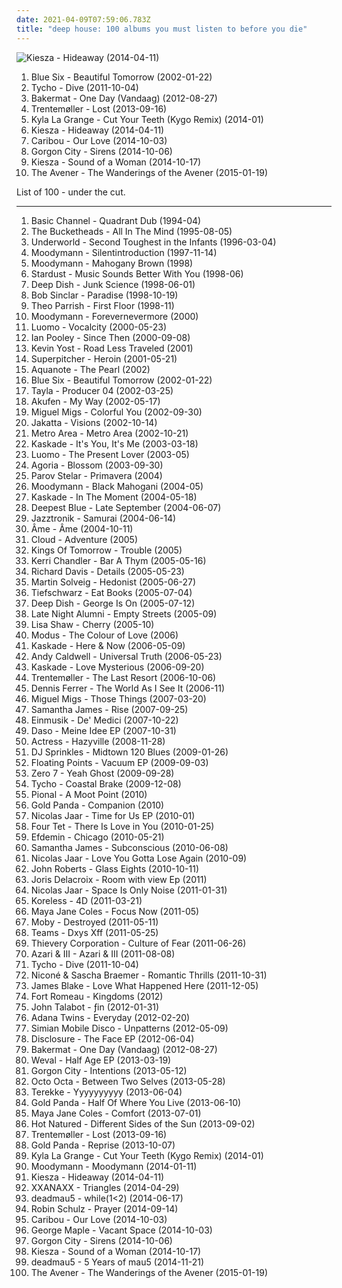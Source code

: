 ```yaml
---
date: 2021-04-09T07:59:06.783Z
title: "deep house: 100 albums you must listen to before you die"
---
```

![Kiesza - Hideaway (2014-04-11)](http://coverartarchive.org/release/9418e8f4-c5af-4354-8c24-bb7047ddc78d/7870652661-500.jpg "Kiesza - Hideaway (2014-04-11)")
<ol class="albums">
<li data-cover="http://coverartarchive.org/release/aa334c74-adc9-4e0b-bada-f716c5385489/845123014-500.jpg" data-tags="lounge, deep house, downtempo" role="button">Blue Six - Beautiful Tomorrow (2002-01-22)</li>
<li data-cover="https://img.discogs.com/2JcwwR1Kz7tn8vXgwRsx6ebrk6I=/fit-in/600x600/filters:strip_icc():format(jpeg):mode_rgb():quality(90)/discogs-images/R-3210485-1320619766.jpeg.jpg" data-tags="electronic, downtempo" role="button">Tycho - Dive (2011-10-04)</li>
<li data-cover="http://coverartarchive.org/release/360ec8be-ecb2-4229-b4f6-7424e40c9d1d/7931664102-500.jpg" data-tags="chillout, electronic, dance, house, deep house, dutch, liebe ich" role="button">Bakermat - One Day (Vandaag) (2012-08-27)</li>
<li data-cover="http://coverartarchive.org/release/82c06148-49e1-4ea6-b3f0-d82003710407/5241081245-500.jpg" data-tags="electronic, experimental, indie rock, downtempo, new wave, downbeat, house, idm, deep house" role="button">Trentemøller - Lost (2013-09-16)</li>
<li data-cover="http://coverartarchive.org/release/514f371d-3d5c-4850-bf5e-27841abd533b/6417152158-500.jpg" data-tags="downtempo, house, deep house, chillwave, tropical house, kygo, kyla la grange" role="button">Kyla La Grange - Cut Your Teeth (Kygo Remix) (2014-01)</li>
<li data-cover="http://coverartarchive.org/release/9418e8f4-c5af-4354-8c24-bb7047ddc78d/7870652661-500.jpg" data-tags="party, deep house, running" role="button">Kiesza - Hideaway (2014-04-11)</li>
<li data-cover="http://coverartarchive.org/release/460a5032-d749-41cd-b0fb-e4bf1a7ab4ca/8503876069-500.jpg" data-tags="electronic" role="button">Caribou - Our Love (2014-10-03)</li>
<li data-cover="http://coverartarchive.org/release/c3b03b7c-5b74-4c66-8bdf-6049cefef15c/8534196766-500.jpg" data-tags="electronic, dance, house, deep house, uk garage" role="button">Gorgon City - Sirens (2014-10-06)</li>
<li data-cover="http://coverartarchive.org/release/c0b0fc60-4194-4204-b1e8-dd0550c26642/8787816875-500.jpg" data-tags="electronic, pop" role="button">Kiesza - Sound of a Woman (2014-10-17)</li>
<li data-cover="http://coverartarchive.org/release/51f3f496-01b9-46f6-a3a3-54da87db0b71/9240189573-500.jpg" data-tags="dance-pop, electro house, deep house, nu-disco" role="button">The Avener - The Wanderings of the Avener (2015-01-19)</li>
</ol>
List of 100 - under the cut.
<!-- more -->

_________________

<ol class="albums">
<li data-cover="http://coverartarchive.org/release/972479e0-2240-3373-bdf8-5e19721d2b45/10341799280-500.jpg" data-tags="techno, dub techno" role="button">
Basic Channel - Quadrant Dub (1994-04)
</li>
<li data-cover="http://coverartarchive.org/release/a36ff7d4-8248-40fb-b149-d76837d8bbf6/27196772705-500.jpg" data-tags="deep house, 90s albums that do not suck" role="button">
The Bucketheads - All In The Mind (1995-08-05)
</li>
<li data-cover="http://coverartarchive.org/release/91c4f715-6327-4057-beda-031a32e5d707/5345049101-500.jpg" data-tags="electronic, techno" role="button">
Underworld - Second Toughest in the Infants (1996-03-04)
</li>
<li data-cover="http://coverartarchive.org/release/dd9b9663-b23c-4411-bf20-ccaafcf564c2/12509001271-500.jpg" data-tags="house, detroit techno, deep house" role="button">
Moodymann - Silentintroduction (1997-11-14)
</li>
<li data-cover="http://coverartarchive.org/release/a506d0a7-8298-44d3-b1c6-e48683cdfacb/21252737579-500.jpg" data-tags="electronic, jazz, house, detroit, deep house, detroit house, love detroit-chicago" role="button">
Moodymann - Mahogany Brown (1998)
</li>
<li data-cover="http://coverartarchive.org/release/afa098e6-7ec7-4860-b39e-0855ce28e0b4/5883652581-500.jpg" data-tags="house" role="button">
Stardust - Music Sounds Better With You (1998-06)
</li>
<li data-cover="https://img.discogs.com/RVl4i1oClD1ZM4UpEth2Kr1KUWA=/fit-in/600x596/filters:strip_icc():format(jpeg):mode_rgb():quality(90)/discogs-images/R-12893363-1548514578-6952.jpeg.jpg" data-tags="deep house" role="button">
Deep Dish - Junk Science (1998-06-01)
</li>
<li data-cover="http://coverartarchive.org/release/bb4c8fbc-880b-45c5-a351-cb65abe22ccc/1150077074-500.jpg" data-tags="house, deep house" role="button">
Bob Sinclar - Paradise (1998-10-19)
</li>
<li data-cover="http://coverartarchive.org/release/2505892f-aea1-404f-bf19-a9eda92b790a/9439777534-500.jpg" data-tags="electronic" role="button">
Theo Parrish - First Floor (1998-11)
</li>
<li data-cover="http://coverartarchive.org/release/947a55fc-9f01-404a-ab12-7b753146c3a4/27879332218-500.jpg" data-tags="house, deep house, albums to get, leftfield house" role="button">
Moodymann - Forevernevermore (2000)
</li>
<li data-cover="http://coverartarchive.org/release/83989bd9-e1bb-4d46-a23f-db62e29ffae1/8216806379-500.jpg" data-tags="microhouse, minimal" role="button">
Luomo - Vocalcity (2000-05-23)
</li>
<li data-cover="https://img.discogs.com/u1HvOLRwcq-FtmJm6MeatYEf7YA=/fit-in/600x598/filters:strip_icc():format(jpeg):mode_rgb():quality(90)/discogs-images/R-12259-1375905441-3936.jpeg.jpg" data-tags="electronic, deep house" role="button">
Ian Pooley - Since Then (2000-09-08)
</li>
<li data-cover="https://img.discogs.com/yO_eDISg3NkIb2rGopJnccZfRPM=/fit-in/600x598/filters:strip_icc():format(jpeg):mode_rgb():quality(90)/discogs-images/R-333312-1436719965-3466.jpeg.jpg" data-tags="deep house" role="button">
Kevin Yost - Road Less Traveled (2001)
</li>
<li data-cover="http://coverartarchive.org/release/d542661d-5fca-43c3-900a-c59b38600abe/10884588049-500.jpg" data-tags="electronic, indie, downtempo, deep house" role="button">
Superpitcher - Heroin (2001-05-21)
</li>
<li data-cover="http://coverartarchive.org/release/fcde4602-afe4-4fad-8ef9-e77db6a6552b/24428076036-500.jpg" data-tags="deep house, chill house" role="button">
Aquanote - The Pearl (2002)
</li>
<li data-cover="http://coverartarchive.org/release/aa334c74-adc9-4e0b-bada-f716c5385489/845123014-500.jpg" data-tags="lounge, deep house, downtempo" role="button">
Blue Six - Beautiful Tomorrow (2002-01-22)
</li>
<li data-cover="http://coverartarchive.org/release/d8689c59-a581-4caa-bf85-c17a29d1b137/25607825860-500.jpg" data-tags="atmospheric drum and bass, deep house" role="button">
Tayla - Producer 04 (2002-03-25)
</li>
<li data-cover="http://coverartarchive.org/release/97292edb-b8f3-4db0-a5b3-5f52e7d47a22/20524668447-500.jpg" data-tags="electronic, microhouse" role="button">
Akufen - My Way (2002-05-17)
</li>
<li data-cover="http://coverartarchive.org/release/48e26976-4a13-4f4b-83e5-a4ce4b6954ed/2324041614-500.jpg" data-tags="deep house, house, lounge" role="button">
Miguel Migs - Colorful You (2002-09-30)
</li>
<li data-cover="https://img.discogs.com/YlGwzRwZWTDLSouudasIMQvW_a4=/fit-in/294x300/filters:strip_icc():format(jpeg):mode_rgb():quality(90)/discogs-images/R-128014-001.jpg.jpg" data-tags="electronic, chillout, electronica, jakatta" role="button">
Jakatta - Visions (2002-10-14)
</li>
<li data-cover="http://coverartarchive.org/release/dddf9405-d33e-42d1-8c30-6bf0e69cafea/4482518089-500.jpg" data-tags="house" role="button">
Metro Area - Metro Area (2002-10-21)
</li>
<li data-cover="http://coverartarchive.org/release/ea95d435-9eed-4bd6-8e8d-4ea3350c0361/16847169748-500.jpg" data-tags="deep house" role="button">
Kaskade - It's You, It's Me (2003-03-18)
</li>
<li data-cover="https://img.discogs.com/1QE9SUDBHrJlloybL2hofc68fn4=/fit-in/600x526/filters:strip_icc():format(jpeg):mode_rgb():quality(90)/discogs-images/R-149875-1237980255.jpeg.jpg" data-tags="house, microhouse" role="button">
Luomo - The Present Lover (2003-05)
</li>
<li data-cover="http://coverartarchive.org/release/6ee5ec0a-1aa1-452f-b002-edaf36b053c6/1693018559-500.jpg" data-tags="french" role="button">
Agoria - Blossom (2003-09-30)
</li>
<li data-cover="https://img.discogs.com/VgPwhe_aQ3eWqz0XVgGywYkxWzw=/fit-in/600x600/filters:strip_icc():format(jpeg):mode_rgb():quality(90)/discogs-images/R-1094968-1191652665.jpeg.jpg" data-tags="deep house" role="button">
Parov Stelar - Primavera (2004)
</li>
<li data-cover="https://img.discogs.com/wEPLNtVrse-b3hylac4Ef88G5qA=/fit-in/600x599/filters:strip_icc():format(jpeg):mode_rgb():quality(90)/discogs-images/R-251840-1569437533-5082.jpeg.jpg" data-tags="house, detroit, deep house" role="button">
Moodymann - Black Mahogani (2004-05)
</li>
<li data-cover="http://coverartarchive.org/release/79037fa0-202e-4840-92d2-5d679f03a473/6978694059-500.jpg" data-tags="kaskade" role="button">
Kaskade - In The Moment (2004-05-18)
</li>
<li data-cover="http://coverartarchive.org/release/ba265d63-6fdd-4112-8968-68296fdb134a/1130013751-500.jpg" data-tags="house" role="button">
Deepest Blue - Late September (2004-06-07)
</li>
<li data-cover="https://img.discogs.com/oXtSA5kDHsdrMvo_dcvo0jMJwhY=/fit-in/600x608/filters:strip_icc():format(jpeg):mode_rgb():quality(90)/discogs-images/R-309495-1585912587-3322.mpo.jpg" data-tags="deep house, electro jazz, e-jazz, jazztronik" role="button">
Jazztronik - Samurai (2004-06-14)
</li>
<li data-cover="http://coverartarchive.org/release/a2c78758-acc6-3805-a1f3-184397b9d1dd/22730123114-500.jpg" data-tags="deep house" role="button">
Âme - Âme (2004-10-11)
</li>
<li data-cover="http://coverartarchive.org/release/f95ddecf-5c0c-4987-9f9e-e2b75564cfbf/7453081778-500.jpg" data-tags="chillout" role="button">
Cloud - Adventure (2005)
</li>
<li data-cover="https://img.discogs.com/w71oLtGhM0dYXT0N2ClM2rRmoW8=/fit-in/589x587/filters:strip_icc():format(jpeg):mode_rgb():quality(90)/discogs-images/R-446985-1268928543.jpeg.jpg" data-tags="deep house, house, lounge" role="button">
Kings Of Tomorrow - Trouble (2005)
</li>
<li data-cover="https://img.discogs.com/U6PQPNfiNeGrMD5IRI2Y80dssz0=/fit-in/600x600/filters:strip_icc():format(jpeg):mode_rgb():quality(90)/discogs-images/R-10007163-1496575722-9659.jpeg.jpg" data-tags="deep house" role="button">
Kerri Chandler - Bar A Thym (2005-05-16)
</li>
<li data-cover="https://img.discogs.com/c32hFNu51DNJDKsjJuS0-FaIb88=/fit-in/300x300/filters:strip_icc():format(jpeg):mode_rgb():quality(90)/discogs-images/R-7480192-1442334003-2406.jpeg.jpg" data-tags="minimal, minimal techno, deep house, microhouse, landmarks, chilled house, game over, more fucking house" role="button">
Richard Davis - Details (2005-05-23)
</li>
<li data-cover="https://via.placeholder.com/450" data-tags="house" role="button">
Martin Solveig - Hedonist (2005-06-27)
</li>
<li data-cover="http://coverartarchive.org/release/ce89017d-3539-4028-aa81-8357c0499b0a/8518292761-500.jpg" data-tags="electro" role="button">
Tiefschwarz - Eat Books (2005-07-04)
</li>
<li data-cover="http://coverartarchive.org/release/5fec26c0-4f00-4b19-8cb8-7958cca4bccf/3109418276-500.jpg" data-tags="dance, house, electronic" role="button">
Deep Dish - George Is On (2005-07-12)
</li>
<li data-cover="https://img.discogs.com/h3Z0rvlV7L1RFbHNm1yJNxjS4Oo=/fit-in/600x607/filters:strip_icc():format(jpeg):mode_rgb():quality(90)/discogs-images/R-514874-1424076592-7367.jpeg.jpg" data-tags="electronic, downtempo, house, deep house" role="button">
Late Night Alumni - Empty Streets (2005-09)
</li>
<li data-cover="https://img.discogs.com/lzhqaCJcQ82Do7-Pt6hCGbq_PdY=/fit-in/600x540/filters:strip_icc():format(jpeg):mode_rgb():quality(90)/discogs-images/R-547340-1567460772-3455.jpeg.jpg" data-tags="downtempo, lounge" role="button">
Lisa Shaw - Cherry (2005-10)
</li>
<li data-cover="https://img.discogs.com/jHAwF2obSvLb60gyHjO5nELWdME=/fit-in/599x600/filters:strip_icc():format(jpeg):mode_rgb():quality(90)/discogs-images/R-2125967-1265452903.jpeg.jpg" data-tags="new age, ambient, electronic, trip-hop, world fusion, chillout" role="button">
Modus - The Colour of Love (2006)
</li>
<li data-cover="https://via.placeholder.com/450" data-tags="kaskade" role="button">
Kaskade - Here & Now (2006-05-09)
</li>
<li data-cover="https://img.discogs.com/3f4mcaMqP9dL5U7jcSYzr3Dsg28=/fit-in/400x400/filters:strip_icc():format(jpeg):mode_rgb():quality(90)/discogs-images/R-730761-1155739228.jpeg.jpg" data-tags="deep house" role="button">
Andy Caldwell - Universal Truth (2006-05-23)
</li>
<li data-cover="http://coverartarchive.org/release/9e5cf65e-b98b-4a35-b6c4-837199fbe578/6979055646-500.jpg" data-tags="electronic, house, deep house" role="button">
Kaskade - Love Mysterious (2006-09-20)
</li>
<li data-cover="https://img.discogs.com/JalK3To8_l5rH7u8_jwU9NgqHKY=/fit-in/541x482/filters:strip_icc():format(jpeg):mode_rgb():quality(90)/discogs-images/R-3098004-1315661722.jpeg.jpg" data-tags="minimal, electronic" role="button">
Trentemøller - The Last Resort (2006-10-06)
</li>
<li data-cover="http://coverartarchive.org/release/c038f2a0-3e8a-38f2-ad9a-ec727c3e3b25/27287657696-500.jpg" data-tags="deep house" role="button">
Dennis Ferrer - The World As I See It (2006-11)
</li>
<li data-cover="https://img.discogs.com/ogXc0_12p1azLm4vnVLiEPJDRQ4=/fit-in/589x602/filters:strip_icc():format(jpeg):mode_rgb():quality(90)/discogs-images/R-988006-1181152703.jpeg.jpg" data-tags="groove, deep house" role="button">
Miguel Migs - Those Things (2007-03-20)
</li>
<li data-cover="http://coverartarchive.org/release/6c0b8efa-8e4e-4960-af8d-23c9a15e2b5d/28669059525-500.jpg" data-tags="lounge, house" role="button">
Samantha James - Rise (2007-09-25)
</li>
<li data-cover="http://coverartarchive.org/release/d3957e23-5d41-45e6-a3d7-fbfac38472a2/7476994592-500.jpg" data-tags="electro, tech house, minimal, minimal techno, lounge, deep house, funky house, mini house" role="button">
Einmusik - De' Medici (2007-10-22)
</li>
<li data-cover="http://coverartarchive.org/release/471bbe48-418f-4542-9753-4cc4ecb57739/6675677844-500.jpg" data-tags="deep house" role="button">
Daso - Meine Idee EP (2007-10-31)
</li>
<li data-cover="http://coverartarchive.org/release/5f5b6b88-d25f-4c82-b9a5-69700088fc32/8154454051-500.jpg" data-tags="idm" role="button">
Actress - Hazyville (2008-11-28)
</li>
<li data-cover="http://coverartarchive.org/release/9f4649c4-9dfa-4d0b-843b-266efbad5b98/1892889371-500.jpg" data-tags="deep house" role="button">
DJ Sprinkles - Midtown 120 Blues (2009-01-26)
</li>
<li data-cover="https://img.discogs.com/XXJvIeKwWFh-_-2mLKe-XrHeNZQ=/fit-in/600x603/filters:strip_icc():format(jpeg):mode_rgb():quality(90)/discogs-images/R-1912828-1291509956.jpeg.jpg" data-tags="house, deep house" role="button">
Floating Points - Vacuum EP (2009-09-03)
</li>
<li data-cover="http://coverartarchive.org/release/9a509a88-2d08-39a8-a6b6-aec83ead870b/17390032491-500.jpg" data-tags="experimental, idm, drum and bass" role="button">
Zero 7 - Yeah Ghost (2009-09-28)
</li>
<li data-cover="http://coverartarchive.org/release/6adc7dc6-9c9d-3a7f-a2f9-9d791b41d7c3/5235351186-500.jpg" data-tags="electronic, ambient, downtempo, deep house" role="button">
Tycho - Coastal Brake (2009-12-08)
</li>
<li data-cover="https://img.discogs.com/a5O9DuxiQF9xpUpkS5OaeiNjyr8=/fit-in/599x600/filters:strip_icc():format(jpeg):mode_rgb():quality(90)/discogs-images/R-2137886-1266070810.jpeg.jpg" data-tags="house, deep house, detroit house" role="button">
Pional - A Moot Point (2010)
</li>
<li data-cover="http://coverartarchive.org/release/737440f5-cbc0-42d8-beee-80df466ba243/4349788513-500.jpg" data-tags="glitch, experimental, idm" role="button">
Gold Panda - Companion (2010)
</li>
<li data-cover="https://img.discogs.com/TIqxnoTpA7z5LauoG5w4AhA-pJs=/fit-in/200x200/filters:strip_icc():format(jpeg):mode_rgb():quality(90)/discogs-images/R-1298485-1247495388.jpeg.jpg" data-tags="electro-techno" role="button">
Nicolas Jaar - Time for Us EP (2010-01)
</li>
<li data-cover="http://coverartarchive.org/release/8b2abdde-9acb-44dd-84de-42592224123a/21122160818-500.jpg" data-tags="idm, electronic" role="button">
Four Tet - There Is Love in You (2010-01-25)
</li>
<li data-cover="http://coverartarchive.org/release/b927cacb-d2c4-4654-a668-cf004e1a3892/28998645174-500.jpg" data-tags="house, minimal techno, deep house" role="button">
Efdemin - Chicago (2010-05-21)
</li>
<li data-cover="http://coverartarchive.org/release/1b765373-348b-48f0-8ff7-d38b2946ff30/3682371353-500.jpg" data-tags="chillout, pop, dance, house, lounge, ethereal, euphoric, deep house, vocal house, hypnotizing" role="button">
Samantha James - Subconscious (2010-06-08)
</li>
<li data-cover="http://coverartarchive.org/release/8e4ae230-51e1-436e-9f83-f5b7740f03d4/3472151542-500.jpg" data-tags="electronic, minimal, deep house" role="button">
Nicolas Jaar - Love You Gotta Lose Again (2010-09)
</li>
<li data-cover="http://coverartarchive.org/release/1fbfbe77-f5d0-404a-bce0-cb1bd891f92c/4515825059-500.jpg" data-tags="techno, house" role="button">
John Roberts - Glass Eights (2010-10-11)
</li>
<li data-cover="http://coverartarchive.org/release/edc2ac4f-6ff5-450b-920c-210634c7492b/5789409571-500.jpg" data-tags="deep house, deep techno, french touch" role="button">
Joris Delacroix - Room with view Ep (2011)
</li>
<li data-cover="http://coverartarchive.org/release/d2022e3f-c22f-45c9-a1ab-4b2094d65719/23945397989-500.jpg" data-tags="electronic, electronica, minimal" role="button">
Nicolas Jaar - Space Is Only Noise (2011-01-31)
</li>
<li data-cover="http://coverartarchive.org/release/29d5c7b9-85b1-3e69-9b6d-99f239f7c1d0/4031224817-500.jpg" data-tags="dubstep, deep house" role="button">
Koreless - 4D (2011-03-21)
</li>
<li data-cover="http://coverartarchive.org/release/6383a0ee-56c5-494f-afb6-36c501de227e/4135608684-500.jpg" data-tags="electronic" role="button">
Maya Jane Coles - Focus Now (2011-05)
</li>
<li data-cover="https://img.discogs.com/LPA2w-4DjKaKa7J63lr9HZWhFIc=/fit-in/500x457/filters:strip_icc():format(jpeg):mode_rgb():quality(90)/discogs-images/R-389573-1393368466-9302.jpeg.jpg" data-tags="electronic, ambient" role="button">
Moby - Destroyed (2011-05-11)
</li>
<li data-cover="http://coverartarchive.org/release/e4268045-6964-457c-ba11-5f4ba8a053e6/1235940238-500.jpg" data-tags="chill, hard, house, party, deep house, banger, seapunk, online record collection" role="button">
Teams - Dxys Xff (2011-05-25)
</li>
<li data-cover="http://coverartarchive.org/release/87ccbd72-c932-4315-a12e-f794a2c9be36/8201694017-500.jpg" data-tags="downtempo, trip hop" role="button">
Thievery Corporation - Culture of Fear (2011-06-26)
</li>
<li data-cover="http://coverartarchive.org/release/927903c3-7182-4a1d-bee9-9d392b38b558/16487376693-500.jpg" data-tags="house" role="button">
Azari & III - Azari & III (2011-08-08)
</li>
<li data-cover="https://img.discogs.com/2JcwwR1Kz7tn8vXgwRsx6ebrk6I=/fit-in/600x600/filters:strip_icc():format(jpeg):mode_rgb():quality(90)/discogs-images/R-3210485-1320619766.jpeg.jpg" data-tags="electronic, downtempo" role="button">
Tycho - Dive (2011-10-04)
</li>
<li data-cover="http://coverartarchive.org/release/580f7002-4718-4dd9-8bdc-6bf49248bb57/2088223186-500.jpg" data-tags="chillout, electronic, electro, techno, minimal, deep house" role="button">
Niconé & Sascha Braemer - Romantic Thrills (2011-10-31)
</li>
<li data-cover="http://coverartarchive.org/release/a888671d-f797-4d98-9bdd-426a49b30252/1355891262-500.jpg" data-tags="r&s" role="button">
James Blake - Love What Happened Here (2011-12-05)
</li>
<li data-cover="http://coverartarchive.org/release/5aeae6a5-0e41-4cc6-a2ce-e5e030fea726/21131342208-500.jpg" data-tags="electronica, downtempo, house, deep house, nu-disco, 100 percent silk, kings and queens" role="button">
Fort Romeau - Kingdoms (2012)
</li>
<li data-cover="http://coverartarchive.org/release/697082bd-a67e-453a-a63c-6696b06ac98d/2985165419-500.jpg" data-tags="house" role="button">
John Talabot - ƒin (2012-01-31)
</li>
<li data-cover="http://coverartarchive.org/release/386d8784-afad-40da-8185-edac15e4f284/3479297449-500.jpg" data-tags="house, deep house" role="button">
Adana Twins - Everyday (2012-02-20)
</li>
<li data-cover="https://img.discogs.com/_dHLMkprO0KKOlPSICPUozYamKA=/fit-in/225x225/filters:strip_icc():format(jpeg):mode_rgb():quality(90)/discogs-images/R-3608560-1337205771-9481.jpeg.jpg" data-tags="house, tech house" role="button">
Simian Mobile Disco - Unpatterns (2012-05-09)
</li>
<li data-cover="http://coverartarchive.org/release/a46ca8a1-d7d6-4c3b-b9fc-e45162f029fd/27102746822-500.jpg" data-tags="house" role="button">
Disclosure - The Face EP (2012-06-04)
</li>
<li data-cover="http://coverartarchive.org/release/360ec8be-ecb2-4229-b4f6-7424e40c9d1d/7931664102-500.jpg" data-tags="chillout, electronic, dance, house, deep house, dutch, liebe ich" role="button">
Bakermat - One Day (Vandaag) (2012-08-27)
</li>
<li data-cover="http://coverartarchive.org/release/7c869b2f-4164-4617-bd29-f83eac7d9f99/7685496769-500.jpg" data-tags="electronic, downtempo, trip hop, deep house, leftfield" role="button">
Weval - Half Age EP (2013-03-19)
</li>
<li data-cover="https://img.discogs.com/8PL-9OJk9hAd4UJgjJMrkEX8CVc=/fit-in/600x600/filters:strip_icc():format(jpeg):mode_rgb():quality(90)/discogs-images/R-4858648-1408123007-9635.jpeg.jpg" data-tags="chillout, house, deep house, vocal chillout" role="button">
Gorgon City - Intentions (2013-05-12)
</li>
<li data-cover="http://coverartarchive.org/release/ce9a4d11-387f-4580-a9b7-f2229d35f88f/4291702492-500.jpg" data-tags="house, dub techno, deep house, club/dance, 2013 releases, seapunk" role="button">
Octo Octa - Between Two Selves (2013-05-28)
</li>
<li data-cover="http://coverartarchive.org/release/94d039b5-b76e-4e70-ad3d-c0fc405825a2/12007188887-500.jpg" data-tags="deep house" role="button">
Terekke - Yyyyyyyyyy (2013-06-04)
</li>
<li data-cover="http://coverartarchive.org/release/452b24b2-a9b0-4f39-bbb6-8f7274209dd9/8156678256-500.jpg" data-tags="idm" role="button">
Gold Panda - Half Of Where You Live (2013-06-10)
</li>
<li data-cover="http://coverartarchive.org/release/666aed5e-09d0-4825-b932-c77461627cfe/18006497469-500.jpg" data-tags="house" role="button">
Maya Jane Coles - Comfort (2013-07-01)
</li>
<li data-cover="http://coverartarchive.org/release/5f2076f5-442c-4cee-ab41-772db6230a7b/5246820861-500.jpg" data-tags="electronic, deep house, epic album covers" role="button">
Hot Natured - Different Sides of the Sun (2013-09-02)
</li>
<li data-cover="http://coverartarchive.org/release/82c06148-49e1-4ea6-b3f0-d82003710407/5241081245-500.jpg" data-tags="electronic, experimental, indie rock, downtempo, new wave, downbeat, house, idm, deep house" role="button">
Trentemøller - Lost (2013-09-16)
</li>
<li data-cover="https://img.discogs.com/_A_IOdgv8qwNvYlCX1cr4f12u8k=/fit-in/540x540/filters:strip_icc():format(jpeg):mode_rgb():quality(90)/discogs-images/R-4979648-1381214337-7571.jpeg.jpg" data-tags="downtempo, house, idm, deep house" role="button">
Gold Panda - Reprise (2013-10-07)
</li>
<li data-cover="http://coverartarchive.org/release/514f371d-3d5c-4850-bf5e-27841abd533b/6417152158-500.jpg" data-tags="downtempo, house, deep house, chillwave, tropical house, kygo, kyla la grange" role="button">
Kyla La Grange - Cut Your Teeth (Kygo Remix) (2014-01)
</li>
<li data-cover="http://coverartarchive.org/release/f4d0a8f2-d083-4ed2-99d3-f71b8bf111c2/6596703346-500.jpg" data-tags="electronic, electronica, dance, house, deep house" role="button">
Moodymann - Moodymann (2014-01-11)
</li>
<li data-cover="http://coverartarchive.org/release/9418e8f4-c5af-4354-8c24-bb7047ddc78d/7870652661-500.jpg" data-tags="party, deep house, running" role="button">
Kiesza - Hideaway (2014-04-11)
</li>
<li data-cover="http://coverartarchive.org/release/28ed3ff6-752c-479c-a142-5f3908e8f80d/14427406794-500.jpg" data-tags="indie, deep house, polish" role="button">
XXANAXX - Triangles (2014-04-29)
</li>
<li data-cover="http://coverartarchive.org/release/18715b52-3a80-4feb-9932-603525512d4d/7306940673-500.jpg" data-tags="progressive house" role="button">
deadmau5 - while(1<2) (2014-06-17)
</li>
<li data-cover="http://coverartarchive.org/release/14074def-0940-4ffd-88bc-c7b35d0d7caf/8998642520-500.jpg" data-tags="robin schulz" role="button">
Robin Schulz - Prayer (2014-09-14)
</li>
<li data-cover="http://coverartarchive.org/release/460a5032-d749-41cd-b0fb-e4bf1a7ab4ca/8503876069-500.jpg" data-tags="electronic" role="button">
Caribou - Our Love (2014-10-03)
</li>
<li data-cover="http://coverartarchive.org/release/719cce10-1301-4c94-a149-acafb5029cb2/12314839305-500.jpg" data-tags="electronic, deep house, george maple" role="button">
George Maple - Vacant Space (2014-10-03)
</li>
<li data-cover="http://coverartarchive.org/release/c3b03b7c-5b74-4c66-8bdf-6049cefef15c/8534196766-500.jpg" data-tags="electronic, dance, house, deep house, uk garage" role="button">
Gorgon City - Sirens (2014-10-06)
</li>
<li data-cover="http://coverartarchive.org/release/c0b0fc60-4194-4204-b1e8-dd0550c26642/8787816875-500.jpg" data-tags="electronic, pop" role="button">
Kiesza - Sound of a Woman (2014-10-17)
</li>
<li data-cover="http://coverartarchive.org/release/452988bf-7e93-42db-a622-67c912fff56f/9942143701-500.jpg" data-tags="electronic, remix, progressive house, deep house, mp3, ultra records" role="button">
deadmau5 - 5 Years of mau5 (2014-11-21)
</li>
<li data-cover="http://coverartarchive.org/release/51f3f496-01b9-46f6-a3a3-54da87db0b71/9240189573-500.jpg" data-tags="dance-pop, electro house, deep house, nu-disco" role="button">
The Avener - The Wanderings of the Avener (2015-01-19)
</li>
</ol>